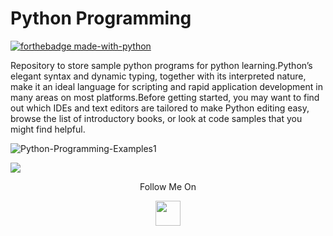# Python Programming


[![forthebadge made-with-python](http://ForTheBadge.com/images/badges/made-with-python.svg)](https://www.python.org/)


Repository to store sample python programs for python learning.Python’s elegant syntax and dynamic typing, together with its interpreted nature, make it an ideal language for scripting and rapid application development in many areas on most platforms.Before getting started, you may want to find out which IDEs and text editors are tailored to make Python editing easy, browse the list of introductory books, or look at code samples that you might find helpful.

![Python-Programming-Examples1](https://user-images.githubusercontent.com/68494604/92634690-49a85f00-f2f2-11ea-9d41-04171c300c0b.png)

<img src="https://github-readme-stats.vercel.app/api?username=adityamangal1&&show_icons=true&title_color=ffffff&icon_color=bb2acf&text_color=daf7dc&bg_color=ffba2c">


<p align="center">
  Follow Me On
</p>
<p align="center">
<!--   <a href="https://www.youtube.com/channel/UC5ba_E8pgMV0ETCRn7PQzUg?view_as=subscriber">
    <img src="https://www.iconsdb.com/icons/preview/black/youtube-4-xxl.png" width="40" height="40">
  </a> -->
  <a href="https://www.instagram.com/adityamangal/">
    <img src="http://clipart-library.com/images_k/instagram-png-transparent/instagram-png-transparent-16.png" width="40" height="40">
    </a>
</p>
